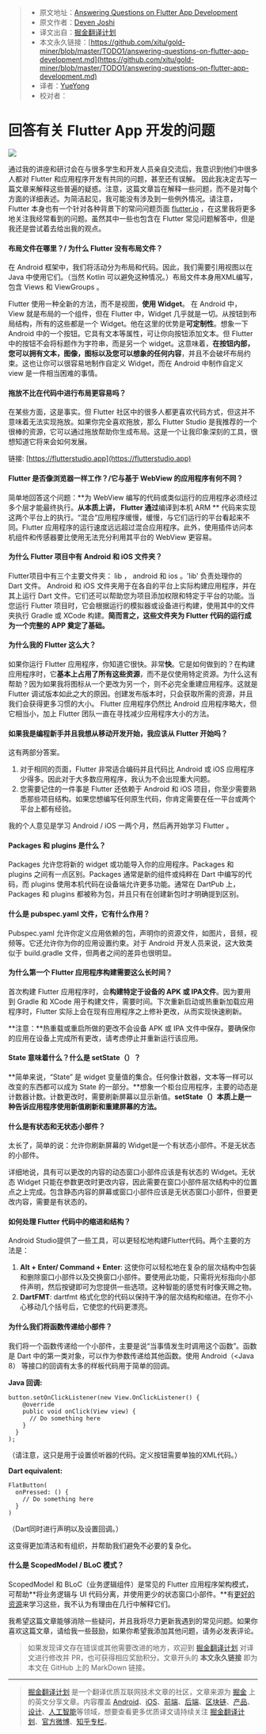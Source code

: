 > * 原文地址：[Answering Questions on Flutter App Development](https://medium.com/@dev.n/answering-questions-on-flutter-app-development-6d50eb7223f3)
> * 原文作者：[Deven Joshi](https://medium.com/@dev.n?source=post_header_lockup)
> * 译文出自：[掘金翻译计划](https://github.com/xitu/gold-miner)
> * 本文永久链接：[https://github.com/xitu/gold-miner/blob/master/TODO1/answering-questions-on-flutter-app-development.md](https://github.com/xitu/gold-miner/blob/master/TODO1/answering-questions-on-flutter-app-development.md)
> * 译者：[YueYong](https://github.com/YueYongDev)
> * 校对者：

# 回答有关 Flutter App 开发的问题

![](https://cdn-images-1.medium.com/max/800/1*lMa5iiFWt33MxXUN7t9k6Q.png)

通过我的讲座和研讨会在与很多学生和开发人员亲自交流后，我意识到他们中很多人都对 Flutter 和应用程序开发有共同的问题，甚至还有误解。 因此我决定去写一篇文章来解释这些普遍的疑惑。注意，这篇文章旨在解释一些问题，而不是对每个方面的详细表述。为简洁起见，我可能没有涉及到一些例外情况。请注意， Flutter 本身也有一个针对各种背景下的常问问题页面 [flutter.io](https://flutter.io/) ，在这里我将更多地关注我经常看到的问题。虽然其中一些也包含在 Flutter 常见问题解答中，但是我还是尝试着去给出我的观点。

#### 布局文件在哪里？/ 为什么 Flutter 没有布局文件？

在 Android 框架中，我们将活动分为布局和代码。因此，我们需要引用视图以在 Java 中使用它们。（当然 Kotlin 可以避免这种情况。）布局文件本身用XML编写，包含 Views 和 ViewGroups 。

Flutter 使用一种全新的方法，而不是视图，**使用 Widget**。 在 Android 中， View 就是布局的一个组件，但在 Flutter 中，Widget 几乎就是一切。从按钮到布局结构，所有的这些都是一个 Widget。他在这里的优势是**可定制性**。想象一下 Android 中的一个按钮。它具有文本等属性，可让你向按钮添加文本。但 Flutter 中的按钮不会将标题作为字符串，而是另一个 widget。这意味着，**在按钮内部，您可以拥有文本，图像，图标以及您可以想象的任何内容**，并且不会破坏布局约束。这也让你可以很容易地制作自定义 Widget，而在 Android 中制作自定义 view 是一件相当困难的事情。

#### 拖放不比在代码中进行布局更容易吗？

在某些方面，这是事实。但 Flutter 社区中的很多人都更喜欢代码方式，但这并不意味着无法实现拖放。如果你完全喜欢拖放，那么 Flutter Studio 是我推荐的一个很棒的资源，它可以通过拖放帮助你生成布局。这是一个让我印象深刻的工具，很想知道它将来会如何发展。

链接:  [https://flutterstudio.app](https://flutterstudio.app)

#### Flutter 是否像浏览器一样工作？/它与基于 WebView 的应用程序有何不同？

简单地回答这个问题：**为 WebView 编写的代码或类似运行的应用程序必须经过多个层才能最终执行。**从本质上讲， Flutter 通过**编译到本机 ARM ** 代码来实现这两个平台上的执行。“混合”应用程序缓慢，缓慢，与它们运行的平台看起来不同。Flutter 应用程序的运行速度远远超过混合应用程序。此外，使用插件访问本机组件和传感器要比使用无法充分利用其平台的 WebView 更容易。

#### 为什么 Flutter 项目中有 Android 和 iOS 文件夹？

Flutter项目中有三个主要文件夹： lib ， android 和 ios 。'lib' 负责处理你的 Dart  文件。 Android 和 iOS 文件夹用于在各自的平台上实际构建应用程序，并在其上运行 Dart 文件。它们还可以帮助您为项目添加权限和特定于平台的功能。当您运行 Flutter 项目时，它会根据运行的模拟器或设备进行构建，使用其中的文件夹执行 Gradle 或 XCode 构建。**简而言之，这些文件夹为 Flutter 代码的运行成为一个完整的 APP 奠定了基础。**

#### 为什么我的 Flutter 这么大？

如果你运行 Flutter 应用程序，你知道它很快。非常**快**。它是如何做到的？在构建应用程序时，它**基本上占用了所有这些资源**，而不是仅使用特定资源。为什么这有帮助？因为如果我将图标从一个更改为另一个，则不必完全重建应用程序。这就是 Flutter 调试版本如此之大的原因。创建发布版本时，只会获取所需的资源，并且我们会获得更多习惯的大小。 Flutter 应用程序仍然比 Android 应用程序略大，但它相当小，加上 Flutter 团队一直在寻找减少应用程序大小的方法。

#### **如果我是编程新手并且我想从移动开发开始，我应该从 Flutter 开始吗？**

这有两部分答案。

1.  对于相同的页面，Flutter 非常适合编码并且代码比 Android 或 iOS 应用程序少得多。因此对于大多数应用程序，我认为不会出现重大问题。
2.  您需要记住的一件事是 Flutter 还依赖于 Android 和 iOS 项目，你至少需要熟悉那些项目结构。如果您想编写任何原生代码，你肯定需要在任一平台或两个平台上都有经验。

我的个人意见是学习 Android / iOS 一两个月，然后再开始学习 Flutter 。

#### Packages 和 plugins 是什么？

Packages 允许您将新的 widget 或功能导入你的应用程序。Packages 和 plugins 之间有一点区别。Packages 通常是新的组件或纯粹在 Dart 中编写的代码，而 plugins 使用本机代码在设备端允许更多功能。通常在 DartPub 上，Packages 和 plugins 都被称为包，并且只有在创建新包时才明确提到区别。

#### 什么是 pubspec.yaml 文件，它有什么作用？

Pubspec.yaml 允许你定义应用依赖的包，声明你的资源文件，如图片，音频，视频等。它还允许你为你的应用设置约束。对于 Android 开发人员来说，这大致类似于 build.gradle 文件，但两者之间的差异也很明显。

#### 为什么第一个 Flutter 应用程序构建需要这么长时间？

首次构建 Flutter 应用程序时，会**构建特定于设备的 APK 或 IPA文件**。因为要用到 Gradle 和 XCode 用于构建文件，需要时间。下次重新启动或热重新加载应用程序时，Flutter 实际上会在现有应用程序之上修补更改，从而实现快速刷新。

**注意：**热重载或重启所做的更改不会设备 APK 或 IPA 文件中保存。要确保你的应用在设备上完成所有更改，请考虑停止并重新运行该应用。

#### State 意味着什么？什么是 setState（）？

**简单来说，“State” 是 widget 变量值的集合。任何像计数器，文本等一样可以改变的东西都可以成为 State 的一部分。**想象一个柜台应用程序，主要的动态是计数器计数。计数更改时，需要刷新屏幕以显示新值。**setState（）本质上是一种告诉应用程序使用新值刷新和重建屏幕的方法。**

#### 什么是有状态和无状态小部件？

太长了，简单的说：允许你刷新屏幕的 Widget是一个有状态小部件。不是无状态的小部件。

详细地说，具有可以更改的内容的动态窗口小部件应该是有状态的 Widget。无状态 Widget 只能在参数更改时更改内容，因此需要在窗口小部件层次结构中的位置点之上完成。包含静态内容的屏幕或窗口小部件应该是无状态窗口小部件，但要更改内容，需要是有状态的。

#### 如何处理 Flutter 代码中的缩进和结构？

Android Studio提供了一些工具，可以更轻松地构建Flutter代码。两个主要的方法是：

1.  **Alt + Enter/ Command + Enter**: 这使你可以轻松地在复杂的层次结构中包装和删除窗口小部件以及交换窗口小部件。要使用此功能，只需将光标指向小部件声明，然后按键即可为您提供一些选项。这种智能的感觉有时像天赐之物。
2.  **DartFMT**: dartfmt 格式化您的代码以保持干净的层次结构和缩进。在你不小心移动几个括号后，它使您的代码更漂亮。

#### 为什么我们将函数传递给小部件？

我们将一个函数传递给一个小部件，主要是说“当事情发生时调用这个函数”。函数是 Dart 中的第一类对象，可以作为参数传递给其他函数。使用 Android（<Java 8） 等接口的回调有太多的样板代码用于简单的回调。

**Java 回调:**

```
button.setOnClickListener(new View.OnClickListener() {
    @override
    public void onClick(View view) {
      // Do something here
    }
  }
);
```

（请注意，这只是用于设置侦听器的代码。定义按钮需要单独的XML代码。）

**Dart equivalent:**

```
FlatButton(
  onPressed: () {
    // Do something here
  }
)
```

（Dart同时进行声明以及设置回调。）

这变得更加清洁和有组织，并帮助我们避免不必要的复杂化。

#### 什么是 ScopedModel / BLoC 模式？

ScopedModel 和 BLoC（业务逻辑组件）是常见的 Flutter 应用程序架构模式，可帮助**将业务逻辑与 UI 代码分离，并使用更少的状态窗口小部件。**有[更好的资源](https://medium.com/flutter-community/let-me-help-you-to-understand-and-choose-a-state-management-solution-for-your-app-9ffeac834ee3)来学习这些，我不认为有理由在几行中解释它们。

我希望这篇文章能够消除一些疑问，并且我将尽力更新我遇到的常见问题。如果你喜欢这篇文章，请给我一些鼓励，如果你希望我添加其他问题，请务必发表评论。

> 如果发现译文存在错误或其他需要改进的地方，欢迎到 [掘金翻译计划](https://github.com/xitu/gold-miner) 对译文进行修改并 PR，也可获得相应奖励积分。文章开头的 **本文永久链接** 即为本文在 GitHub 上的 MarkDown 链接。

---

> [掘金翻译计划](https://github.com/xitu/gold-miner) 是一个翻译优质互联网技术文章的社区，文章来源为 [掘金](https://juejin.im) 上的英文分享文章。内容覆盖 [Android](https://github.com/xitu/gold-miner#android)、[iOS](https://github.com/xitu/gold-miner#ios)、[前端](https://github.com/xitu/gold-miner#前端)、[后端](https://github.com/xitu/gold-miner#后端)、[区块链](https://github.com/xitu/gold-miner#区块链)、[产品](https://github.com/xitu/gold-miner#产品)、[设计](https://github.com/xitu/gold-miner#设计)、[人工智能](https://github.com/xitu/gold-miner#人工智能)等领域，想要查看更多优质译文请持续关注 [掘金翻译计划](https://github.com/xitu/gold-miner)、[官方微博](http://weibo.com/juejinfanyi)、[知乎专栏](https://zhuanlan.zhihu.com/juejinfanyi)。
